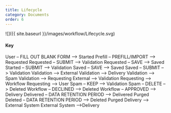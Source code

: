 ```yaml
---
title: Lifecycle
category: Documents
order: 6
---
```


![]({{ site.baseurl }}/images/workflow/Lifecycle.svg)
#### Key
User – FILL OUT BLANK FORM –> Started
Prefill – PREFILL/IMPORT –> Requested
Requested – SUBMIT –> Validation 
Requested – SAVE –> Saved
Started – SUBMIT –> Validation
Saved – SAVE –> Saved
Saved – SUBMIT –> Validation
Validation ––> External
Validation ––> Delivery
Validation ––> Spam
Validation ––> Requesting
External ––> Validation
Requesting ––> Workflow
Requesting ––> User
Spam – KEEP –> Validation
Spam – DELETE –> Deleted 
Workflow – DECLINED –> Deleted
Workflow – APPROVED –> Delivery
Delivered – DATA RETENTION PERIOD –> Delivered Purged
Deleted – DATA RETENTION PERIOD –> Deleted Purged
Delivery ––> External System
External System ––>Delivery
